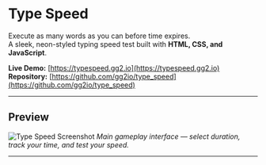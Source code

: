 # Type Speed

Execute as many words as you can before time expires.  
A sleek, neon-styled typing speed test built with **HTML, CSS, and JavaScript**.

**Live Demo:** [https://typespeed.gg2.io](https://typespeed.gg2.io)  
**Repository:** [https://github.com/gg2io/type_speed](https://github.com/gg2io/type_speed)

---

## Preview

![Type Speed Screenshot](https://raw.githubusercontent.com/gg2io/type_speed/main/assets/screenshot.png)
*Main gameplay interface — select duration, track your time, and test your speed.*

---